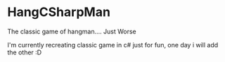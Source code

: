 # HangCSharpMan
The classic game of hangman.... Just Worse

I'm currently recreating classic game in c# just for fun, one day i will add the other :D
